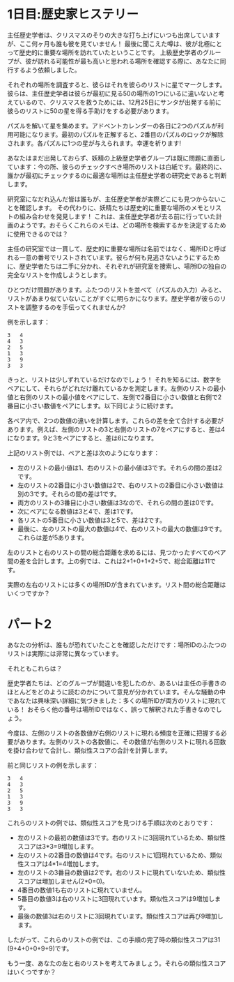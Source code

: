 # 1日目:歴史家ヒステリー

主任歴史学者は、クリスマスのそりの大きな打ち上げにいつも出席していますが、ここ何ヶ月も誰も彼を見ていません！
最後に聞こえた噂は、彼が北極にとって歴史的に重要な場所を訪れていたということです。
上級歴史学者のグループが、彼が訪れる可能性が最も高いと思われる場所を確認する際に、あなたに同行するよう依頼しました。

それぞれの場所を調査すると、彼らはそれを彼らのリストに星でマークします。彼らは、主任歴史学者は彼らが最初に見る50の場所の1つにいるに違いないと考えているので、クリスマスを救うためには、12月25日にサンタが出発する前に彼らのリストに50の星を得る手助けをする必要があります。

パズルを解いて星を集めます。アドベントカレンダーの各日に2つのパズルが利用可能になります。最初のパズルを正解すると、2番目のパズルのロックが解除されます。各パズルに1つの星が与えられます。幸運を祈ります!

あなたはまだ出発しておらず、妖精の上級歴史学者グループは既に問題に直面しています：今の所、彼らのチェックすべき場所のリストは白紙です。最終的に、誰かが最初にチェックするのに最適な場所は主任歴史学者の研究史であると判断します。

研究室になだれ込んだ皆は誰もが、主任歴史学者が実際どこにも見つからないことを確認します。
その代わりに、妖精たちは歴史的に重要な場所のメモとリストの組み合わせを発見します！
これは、主任歴史学者が去る前に行っていた計画のようです。おそらくこれらのメモは、どの場所を検索するかを決定するために使用できるのでは？

主任の研究室では一貫して、歴史的に重要な場所は名前ではなく、場所IDと呼ばれる一意の番号でリストされています。彼らが何も見逃さないようにするために、歴史学者たちは二手に分かれ、それぞれが研究室を捜索し、場所IDの独自の完全なリストを作成しようとします。

ひとつだけ問題があります。ふたつのリストを並べて（パズルの入力）みると、リストがあまり似ていないことがすぐに明らかになります。歴史学者が彼らのリストを調整するのを手伝ってくれませんか?

例を示します：

```
3   4
4   3
2   5
1   3
3   9
3   3
```

きっと、リストは少しずれているだけなのでしょう！
それを知るには、数字をペアにして、それらがどれだけ離れているかを測定します。左側のリストの最小値と右側のリストの最小値をペアにして、左側で2番目に小さい数値と右側で2番目に小さい数値をペアにします。以下同じように続けます。

各ペア内で、2つの数値の違いを計算します。これらの差を全て合計する必要があります。例えば、左側のリストの3と右側のリストの7をペアにすると、差は4になります。9と3をペアにすると、差は6になります。

上記のリスト例では、ペアと差は次のようになります：

- 左のリストの最小値は1、右のリストの最小値は3です。それらの間の差は2です。
- 左のリストの2番目に小さい数値は2で、右のリストの2番目に小さい数値は別の3です。それらの間の差は1です。
- 両方のリストの3番目に小さい数値は3なので、それらの間の差は0です。
- 次にペアになる数値は3と4で、差は1です。
- 各リストの5番目に小さい数値は3と5で、差は2です。
- 最後に、左のリストの最大の数値は4で、右のリストの最大の数値は9です。これらは差が5あります。

左のリストと右のリストの間の総合距離を求めるには、見つかったすべてのペア間の差を合計します。上の例では、これは2+1+0+1+2+5で、総合距離は11です。

実際の左右のリストには多くの場所IDが含まれています。リスト間の総合距離はいくつですか？

# パート2

あなたの分析は、誰もが恐れていたことを確認しただけです：場所IDのふたつのリストは実際には非常に異なっています。

それともこれらは？

歴史学者たちは、どのグループが間違いを犯したのか、あるいは主任の手書きのほとんどをどのように読むのかについて意見が分かれています。そんな騒動の中であなたは興味深い詳細に気づきました：多くの場所IDが両方のリストに現れている！
おそらく他の番号は場所IDではなく、誤って解釈された手書きなのでしょう。

今度は、左側のリストの各数値が右側のリストに現れる頻度を正確に把握する必要があります。左側のリストの各数値に、その数値が右側のリストに現れる回数を掛け合わせて合計し、類似性スコアの合計を計算します。

前と同じリストの例を示します：

```
3   4
4   3
2   5
1   3
3   9
3   3
```

これらのリストの例では、類似性スコアを見つける手順は次のとおりです：

- 左のリストの最初の数値は3です。右のリストに3回現れているため、類似性スコアは3*3=9増加します。
- 左のリストの2番目の数値は4です。右のリストに1回現れているため、類似性スコアは4*1=4増加します。
- 左のリストの3番目の数値は2です。右のリストに現れていないため、類似性スコアは増加しません(2*0=0)。
- 4番目の数値1も右のリストに現れていません。
- 5番目の数値3は右のリストに3回現れています。類似性スコアは9増加します。
- 最後の数値3は右のリストに3回現れています。類似性スコアは再び9増加します。

したがって、これらのリストの例では、この手順の完了時の類似性スコアは31 (9+4+0+0+9+9)です。

もう一度、あなたの左と右のリストを考えてみましょう。それらの類似性スコアはいくつですか？
